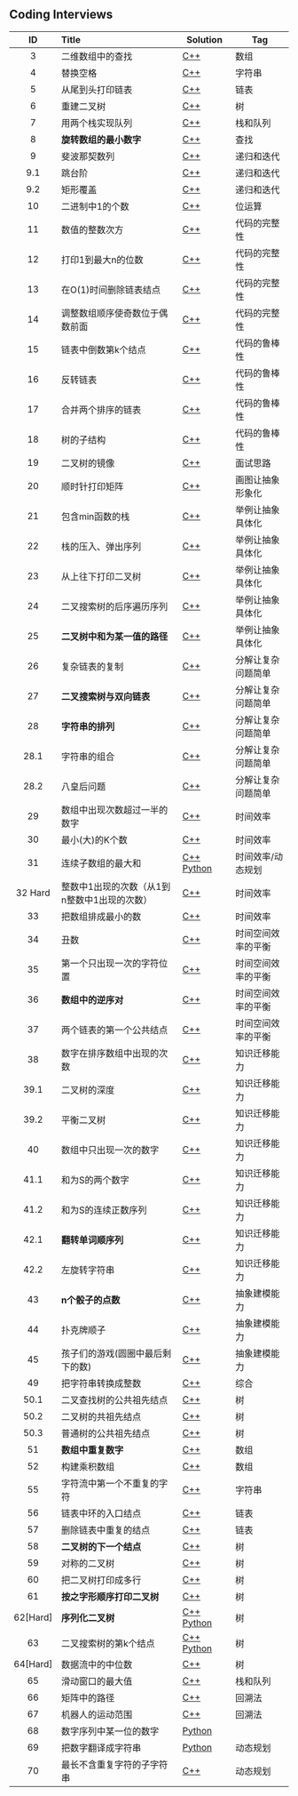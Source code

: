 ## Coding Interviews

|    ID    | Title                                        | Solution                                                     | Tag                |
| :------: | :------------------------------------------- | ------------------------------------------------------------ | ------------------ |
|    3     | 二维数组中的查找                             | [C++](./Solution/03/find.cpp)                                | 数组               |
|    4     | 替换空格                                     | [C++](./Solution/04/replaceSpace.cpp)                        | 字符串             |
|    5     | 从尾到头打印链表                             | [C++](./Solution/05/printListFromTailToHead.cpp)             | 链表               |
|    6     | 重建二叉树                                   | [C++](./Solution/06/reConstructBinaryTree.cpp)               | 树                 |
|    7     | 用两个栈实现队列                             | [C++](./Solution/07/queueWithTwoStacks.cpp)                  | 栈和队列           |
|    8     | **旋转数组的最小数字**                       | [C++](./Solution/08/minNumberInRotateArray.cpp)              | 查找               |
|    9     | 斐波那契数列                                 | [C++](./Solution/09/Fibonacci.cpp)                           | 递归和迭代         |
|   9.1    | 跳台阶                                       | [C++](./Solution/09/jumpFloor.cpp)                           | 递归和迭代         |
|   9.2    | 矩形覆盖                                     | [C++](./Solution/09/rectCover.cpp)                           | 递归和迭代         |
|    10    | 二进制中1的个数                              | [C++](./Solution/10/numberOf1.cpp)                           | 位运算             |
|    11    | 数值的整数次方                               | [C++](./Solution/11/power.cpp)                               | 代码的完整性       |
|    12    | 打印1到最大n的位数                           | [C++](./Solution/12/print1ToMaxOfDigits.cpp)                 | 代码的完整性       |
|    13    | 在O(1)时间删除链表结点                       | [C++](./Solution/13/deleteNode.cpp)                          | 代码的完整性       |
|    14    | 调整数组顺序使奇数位于偶数前面               | [C++](./Solution/14/reOrderArray.cpp)                        | 代码的完整性       |
|    15    | 链表中倒数第k个结点                          | [C++](./Solution/15/findKthToTail.cpp)                       | 代码的鲁棒性       |
|    16    | 反转链表                                     | [C++](./Solution/16/reverseList.cpp)                         | 代码的鲁棒性       |
|    17    | 合并两个排序的链表                           | [C++](./Solution/17/mergeList.cpp)                           | 代码的鲁棒性       |
|    18    | 树的子结构                                   | [C++](./Solution/18/hasSubtree.cpp)                          | 代码的鲁棒性       |
|    19    | 二叉树的镜像                                 | [C++](./Solution/19/mirror.cpp)                              | 面试思路           |
|    20    | 顺时针打印矩阵                               | [C++](./Solution/20/printMatrix.cpp)                         | 画图让抽象形象化   |
|    21    | 包含min函数的栈                              | [C++](./Solution/21/stackWithMin.cpp)                        | 举例让抽象具体化   |
|    22    | 栈的压入、弹出序列                           | [C++](./Solution/22/isPopOrder.cpp)                          | 举例让抽象具体化   |
|    23    | 从上往下打印二叉树                           | [C++](./Solution/23/printFromTopToBottom.cpp)                | 举例让抽象具体化   |
|    24    | 二叉搜索树的后序遍历序列                     | [C++](./Solution/24/verifySquenceOfBST.cpp)                  | 举例让抽象具体化   |
|    25    | **二叉树中和为某一值的路径**                 | [C++](./Solution/25/findPath.cpp)                            | 举例让抽象具体化   |
|    26    | 复杂链表的复制                               | [C++](./Solution/26/clone.cpp)                               | 分解让复杂问题简单 |
|    27    | **二叉搜索树与双向链表**                     | [C++](./Solution/27/convert.cpp)                             | 分解让复杂问题简单 |
|    28    | **字符串的排列**                             | [C++](./Solution/28/permutation.cpp)                         | 分解让复杂问题简单 |
|   28.1   | 字符串的组合                                 | [C++](./Solution/28/combination.cpp)                         | 分解让复杂问题简单 |
|   28.2   | 八皇后问题                                   | [C++](./Solution/28/queueChess.cpp)                          | 分解让复杂问题简单 |
|    29    | 数组中出现次数超过一半的数字                 | [C++](./Solution/29/moreThanHalfNum.cpp)                     | 时间效率           |
|    30    | 最小(大)的K个数                              | [C++](./Solution/30/getLeastNumbers.cpp)                     | 时间效率           |
|    31    | 连续子数组的最大和                           | [C++](./Solution/31/greatestSumOfSubarrays.cpp)&ensp;[Python](./Solution/31/greatestSumOfSubarrays.py) | 时间效率/动态规划  |
| 32 Hard  | 整数中1出现的次数（从1到n整数中1出现的次数） | [C++](./Solution/32/numberOf1Between1AndN.cpp)               | 时间效率           |
|    33    | 把数组排成最小的数                           | [C++](./Solution/33/printMinNumber.cpp)                      | 时间效率           |
|    34    | 丑数                                         | [C++](./Solution/34/getUglyNumber.cpp)                       | 时间空间效率的平衡 |
|    35    | 第一个只出现一次的字符位置                   | [C++](./Solution/35/firstNotRepeatingChar.cpp)               | 时间空间效率的平衡 |
|    36    | **数组中的逆序对**                           | [C++](./Solution/36/inversePairs.cpp)                        | 时间空间效率的平衡 |
|    37    | 两个链表的第一个公共结点                     | [C++](./Solution/37/findFirstCommonNode.cpp)                 | 时间空间效率的平衡 |
|    38    | 数字在排序数组中出现的次数                   | [C++](./Solution/38/getNumberOfK.cpp)                        | 知识迁移能力       |
|   39.1   | 二叉树的深度                                 | [C++](./Solution/39/treeDepth.cpp)                           | 知识迁移能力       |
|   39.2   | 平衡二叉树                                   | [C++](./Solution/39/isBalanced.cpp)                          | 知识迁移能力       |
|    40    | 数组中只出现一次的数字                       | [C++](./Solution/40/findNumsAppearOnce.cpp)                  | 知识迁移能力       |
|   41.1   | 和为S的两个数字                              | [C++](./Solution/41/findNumbersWithSum.cpp)                  | 知识迁移能力       |
|   41.2   | 和为S的连续正数序列                          | [C++](./Solution/41/findContinuousSequence.cpp)              | 知识迁移能力       |
|   42.1   | **翻转单词顺序列**                           | [C++](./Solution/42/reverseSentence.cpp)                     | 知识迁移能力       |
|   42.2   | 左旋转字符串                                 | [C++](./Solution/42/leftRotateString.cpp)                    | 知识迁移能力       |
|    43    | **n个骰子的点数**                            | [C++](./Solution/43/diceProbiluty.cpp)                       | 抽象建模能力       |
|    44    | 扑克牌顺子                                   | [C++](./Solution/44/IsContinuous.cpp)                        | 抽象建模能力       |
|    45    | 孩子们的游戏(圆圈中最后剩下的数)             | [C++](./Solution/45/lastRemaining.cpp)                       | 抽象建模能力       |
|    49    | 把字符串转换成整数                           | [C++](./Solution/49/StrToInt.cpp)                            | 综合               |
|   50.1   | 二叉查找树的公共祖先结点                     | [C++](https://github.com/cqw5/CodingTraining/blob/master/LeetCodeOJ/Solution/235/lowestCommonAncestor.cpp) | 树                 |
|   50.2   | 二叉树的共祖先结点                           | [C++](https://github.com/cqw5/CodingTraining/blob/master/LeetCodeOJ/Solution/236/lowestCommonAncestor.cpp) | 树                 |
|   50.3   | 普通树的公共祖先结点                         | [C++](./Solution/50/lowestCommonAncestor.cpp)                | 树                 |
|    51    | **数组中重复数字**                           | [C++](./Solution/51/duplicate.cpp)                           | 数组               |
|    52    | 构建乘积数组                                 | [C++](./Solution/52/multiply.cpp)                            | 数组               |
|    55    | 字符流中第一个不重复的字符                   | [C++](./Solution/55/firstAppearingOnce.cpp)                  | 字符串             |
|    56    | 链表中环的入口结点                           | [C++](./Solution/56/entryNodeOfLoop.cpp)                     | 链表               |
|    57    | 删除链表中重复的结点                         | [C++](./Solution/57/deleteDuplication.cpp)                   | 链表               |
|    58    | **二叉树的下一个结点**                       | [C++](./Solution/58/getNext.cpp)                             | 树                 |
|    59    | 对称的二叉树                                 | [C++](./Solution/59/isSymmetrical.cpp)                       | 树                 |
|    60    | 把二叉树打印成多行                           | [C++](./Solution/60/print.cpp)                               | 树                 |
|    61    | **按之字形顺序打印二叉树**                   | [C++](./Solution/61/print.cpp)                               | 树                 |
| 62[Hard] | **序列化二叉树**                             | [C++](./Solution/62/treeSerAndDeSer.cpp)&ensp;[Python](./Solution/62/treeSerAndDeSer.py) | 树                 |
|    63    | 二叉搜索树的第k个结点                        | [C++](./Solution/63/kthNode.cpp)&ensp;[Python](./Solution/63/kthNode.py) | 树                 |
| 64[Hard] | 数据流中的中位数                             | [C++](./Solution/64/streamMedian.cpp)                        | 树                 |
|    65    | 滑动窗口的最大值                             | [C++](./Solution/65/maxInWindows.cpp)                        | 栈和队列           |
|    66    | 矩阵中的路径                                 | [C++](./Solution/66/hasPath.cpp)                             | 回溯法             |
|    67    | 机器人的运动范围                             | [C++](./Solution/67/movingCount.cpp)                         | 回溯法             |
|    68    | 数字序列中某一位的数字                        | [Python](./Solution/68/findNthDigit.py)                         |              |
|    69    | 把数字翻译成字符串                           | [Python](./Solution/69/translateNum.py)                         |  动态规划        |
|    70    | 最长不含重复字符的子字符串                    | [C++](./Solution/70/lengthOfLongestSubstring.cpp)               | 动态规划            |



